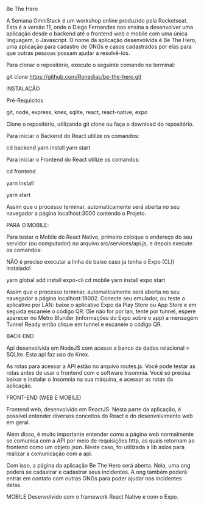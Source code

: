 Be The Hero

A Semana OmniStack é um workshop online produzido pela Rocketseat. Esta é a versão 11, onde o Diego Fernandes nos ensina a desenvolver uma aplicação desde o backend até o frontend web e mobile com uma única linguagem, o Javascript. O nome da aplicação desenvolvida é Be The Hero, uma aplicação para cadastro de ONGs e casos cadastrados por elas para que outras pessoas possam ajudar a resolvê-los.

Para clonar o repositório, execute o seguinte comando no terminal:

git clone https://github.com/Ronedias/be-the-hero.git

INSTALAÇÂO

Pré-Requisitos

git, node, express, knex, sqlite, react, react-native, expo

Clone o repositório, utilizando git clone ou faça o download do repositório.

Para iniciar o Backend do React utilize os comandos: 

cd backend yarn 
install yarn start

Para iniciar o Frontend do React utilize os comandos: 

cd frontend 

yarn install 

yarn start

Assim que o processo terminar, automaticamente será aberta no seu navegador a página localhost:3000 contendo o Projeto.

PARA O MOBILE:

Para testar o Mobile do React Native, primeiro coloque o endereço do seu servidor (ou computador) no arquivo src/services/api.js, e depois execute os comandos:

NÃO é preciso executar a linha de baixo caso ja tenha o Expo (CLI) instalado!

yarn global add install expo-cli 
cd mobile yarn 
install expo start

Assim que o processo terminar, automaticamente será aberta no seu navegador a página localhost:19002. Conecte seu emulador, ou teste o aplicativo por LAN: baixe o aplicativo Expo da Play Store ou App Store e em seguida escaneie o código QR. (Se não for por lan, tente por tunnel, espere aparecer no Metro Blunder (informações do Expo sobre o app) a mensagem Tunnel Ready então clique em tunnel e escaneie o código QR.

BACK-END

Api desenvolvida em NodeJS com acesso a banco de dados relacional = SQLite. Esta api faz uso do Knex.

As rotas para acessar a API estão no arquivo routes.js. Você pode testar as rotas antes de usar o frontend com o software Insomnia. Você só precisa baixar e instalar o Insomnia na sua máquina, e acessar as rotas da aplicação.

FRONT-END (WEB E MOBILE)

Frontend web, desenvolvido em ReactJS. Nesta parte da aplicação, é possível entender diversos conceitos do React e do desenvolvimento web em geral.

Além disso, é muito importante entender como a página web normalmente se comunica com a API por meio de requisições http, as quais retornam ao frontend como um objeto json. Neste caso, foi utilizada a lib axios para realizar a comunicação com a api.

Com isso, a página da aplicação Be The Hero será aberta. Nela, uma ong poderá se cadastrar e cadastrar seus incidentes. A ong também poderá entrar em contato com outras ONGs para poder ajudar nos incidentes delas.

MOBILE
Desenvolvido com o framework React Native e com o Expo.


